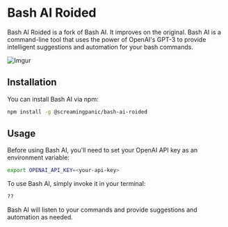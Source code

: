 # Bash AI Roided

Bash AI Roided is a fork of Bash AI. It improves on the original. Bash AI is a command-line tool that uses the power of OpenAI's GPT-3 to provide intelligent suggestions and automation for your bash commands.

![Imgur](https://imgur.com/5kGTZwv.gif)

## Installation

You can install Bash AI via npm:

```bash
npm install -g @screamingpanic/bash-ai-roided
```

## Usage

Before using Bash AI, you'll need to set your OpenAI API key as an environment variable:
```bash
export OPENAI_API_KEY=<your-api-key>
```

To use Bash AI, simply invoke it in your terminal:

```bash
??
```

Bash AI will listen to your commands and provide suggestions and automation as needed.
